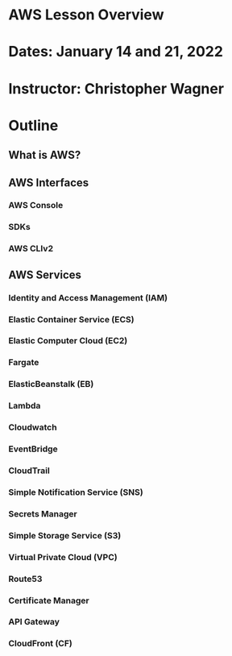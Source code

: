 # AWS Lesson Overview
# Dates: January 14 and 21, 2022
# Instructor: Christopher Wagner

# Outline
## What is AWS?

## AWS Interfaces

### AWS Console

### SDKs

### AWS CLIv2

## AWS Services

### Identity and Access Management (IAM)

### Elastic Container Service (ECS)

### Elastic Computer Cloud (EC2)

### Fargate 

### ElasticBeanstalk (EB)

### Lambda

### Cloudwatch

### EventBridge

### CloudTrail

### Simple Notification Service (SNS)

### Secrets Manager

### Simple Storage Service (S3)

### Virtual Private Cloud (VPC)

### Route53

### Certificate Manager

### API Gateway

### CloudFront (CF)




